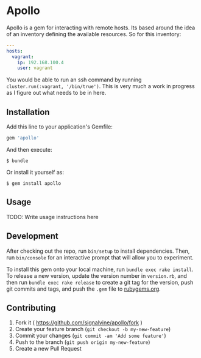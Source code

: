 # Apollo

Apollo is a gem for interacting with remote hosts. Its based around the idea of an inventory defining the available
resources. So for this inventory:

```yaml
---
hosts:
  vagrant:
    ip: 192.168.100.4
    user: vagrant
```

You would be able to run an ssh command by running `cluster.run(:vagrant, '/bin/true')`. This is very much a work in
progress as I figure out what needs to be in here.

## Installation

Add this line to your application's Gemfile:

```ruby
gem 'apollo'
```

And then execute:

    $ bundle

Or install it yourself as:

    $ gem install apollo

## Usage

TODO: Write usage instructions here

## Development

After checking out the repo, run `bin/setup` to install dependencies. Then, run `bin/console` for an interactive prompt that will allow you to experiment.

To install this gem onto your local machine, run `bundle exec rake install`. To release a new version, update the version number in `version.rb`, and then run `bundle exec rake release` to create a git tag for the version, push git commits and tags, and push the `.gem` file to [rubygems.org](https://rubygems.org).

## Contributing

1. Fork it ( https://github.com/signalvine/apollo/fork )
2. Create your feature branch (`git checkout -b my-new-feature`)
3. Commit your changes (`git commit -am 'Add some feature'`)
4. Push to the branch (`git push origin my-new-feature`)
5. Create a new Pull Request
